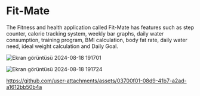 # Fit-Mate
 The Fitness and health application called Fit-Mate has features such as step counter, calorie tracking system, weekly bar graphs, daily water consumption, training program, BMI calculation, body fat rate, daily water need, ideal weight calculation and Daily Goal.

![Ekran görüntüsü 2024-08-18 191701](https://github.com/user-attachments/assets/acb1b1a1-0a82-47ad-8626-86fe2893c31c)


![Ekran görüntüsü 2024-08-18 191724](https://github.com/user-attachments/assets/ad8950ff-7a97-4315-befb-1beab31d5c88)





https://github.com/user-attachments/assets/03700f01-08d9-41b7-a2ad-a1612bb50b4a














